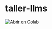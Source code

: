 # taller-llms

[![Abrir en Colab](https://colab.research.google.com/assets/colab-badge.svg)](https://colab.research.google.com/github/TU_USUARIO/TU_REPO/blob/main/notebooks/mi_notebook.ipynb)
